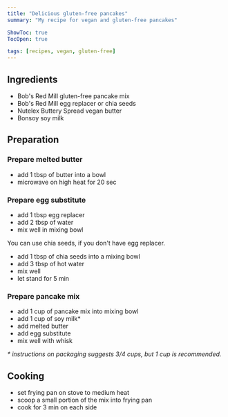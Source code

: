 ```yaml
---
title: "Delicious gluten-free pancakes"
summary: "My recipe for vegan and gluten-free pancakes"

ShowToc: true
TocOpen: true

tags: [recipes, vegan, gluten-free]
---
```


## Ingredients

- Bob's Red Mill gluten-free pancake mix
- Bob's Red Mill egg replacer or chia seeds
- Nutelex Buttery Spread vegan butter
- Bonsoy soy milk

## Preparation

### Prepare melted butter

- add 1 tbsp of butter into a bowl
- microwave on high heat for 20 sec

### Prepare egg substitute

- add 1 tbsp egg replacer
- add 2 tbsp of water
- mix well in mixing bowl

You can use chia seeds, if you don't have egg replacer.

- add 1 tbsp of chia seeds into a mixing bowl
- add 3 tbsp of hot water
- mix well
- let stand for 5 min

### Prepare pancake mix

- add 1 cup of pancake mix into mixing bowl
- add 1 cup of soy milk*
- add melted butter
- add egg substitute
- mix well with whisk

*\* instructions on packaging suggests 3/4 cups, but 1 cup is recommended.*

## Cooking

- set frying pan on stove to medium heat
- scoop a small portion of the mix into frying pan
- cook for 3 min on each side
